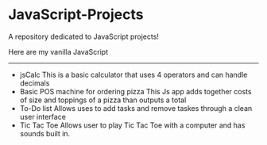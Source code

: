 # JavaScript-Projects
 A repository dedicated to JavaScript projects!
 
 Here are my vanilla JavaScript
_________________________________________________

- jsCalc
   This is a basic calculator that uses 4 operators and can handle decimals
- Basic POS machine for ordering pizza 
   This Js app adds together costs of size and toppings of a pizza than outputs a total
- To-Do list
   Allows uses to add tasks and remove taskes through a clean user interface 
- Tic Tac Toe 
 Allows user to play Tic Tac Toe with a computer and has sounds built in.

